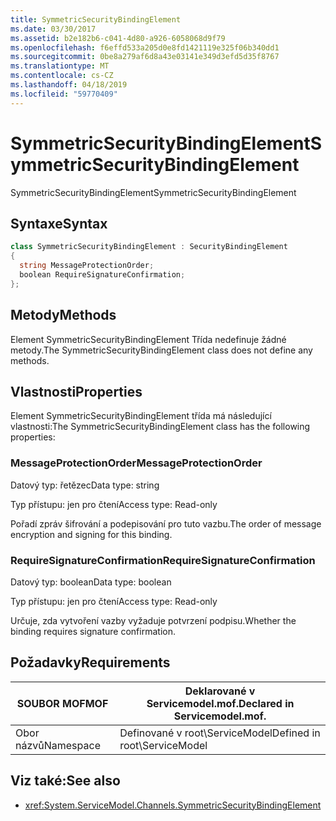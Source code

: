 ```yaml
---
title: SymmetricSecurityBindingElement
ms.date: 03/30/2017
ms.assetid: b2e182b6-c041-4d80-a926-6058068d9f79
ms.openlocfilehash: f6effd533a205d0e8fd1421119e325f06b340dd1
ms.sourcegitcommit: 0be8a279af6d8a43e03141e349d3efd5d35f8767
ms.translationtype: MT
ms.contentlocale: cs-CZ
ms.lasthandoff: 04/18/2019
ms.locfileid: "59770409"
---
```

# <a name="symmetricsecuritybindingelement"></a><span data-ttu-id="c7a85-102">SymmetricSecurityBindingElement</span><span class="sxs-lookup"><span data-stu-id="c7a85-102">SymmetricSecurityBindingElement</span></span>
<span data-ttu-id="c7a85-103">SymmetricSecurityBindingElement</span><span class="sxs-lookup"><span data-stu-id="c7a85-103">SymmetricSecurityBindingElement</span></span>  
  
## <a name="syntax"></a><span data-ttu-id="c7a85-104">Syntaxe</span><span class="sxs-lookup"><span data-stu-id="c7a85-104">Syntax</span></span>  
  
```csharp
class SymmetricSecurityBindingElement : SecurityBindingElement  
{  
  string MessageProtectionOrder;  
  boolean RequireSignatureConfirmation;  
};  
```  
  
## <a name="methods"></a><span data-ttu-id="c7a85-105">Metody</span><span class="sxs-lookup"><span data-stu-id="c7a85-105">Methods</span></span>  
 <span data-ttu-id="c7a85-106">Element SymmetricSecurityBindingElement Třída nedefinuje žádné metody.</span><span class="sxs-lookup"><span data-stu-id="c7a85-106">The SymmetricSecurityBindingElement class does not define any methods.</span></span>  
  
## <a name="properties"></a><span data-ttu-id="c7a85-107">Vlastnosti</span><span class="sxs-lookup"><span data-stu-id="c7a85-107">Properties</span></span>  
 <span data-ttu-id="c7a85-108">Element SymmetricSecurityBindingElement třída má následující vlastnosti:</span><span class="sxs-lookup"><span data-stu-id="c7a85-108">The SymmetricSecurityBindingElement class has the following properties:</span></span>  
  
### <a name="messageprotectionorder"></a><span data-ttu-id="c7a85-109">MessageProtectionOrder</span><span class="sxs-lookup"><span data-stu-id="c7a85-109">MessageProtectionOrder</span></span>  
 <span data-ttu-id="c7a85-110">Datový typ: řetězec</span><span class="sxs-lookup"><span data-stu-id="c7a85-110">Data type: string</span></span>  
  
 <span data-ttu-id="c7a85-111">Typ přístupu: jen pro čtení</span><span class="sxs-lookup"><span data-stu-id="c7a85-111">Access type: Read-only</span></span>  
  
 <span data-ttu-id="c7a85-112">Pořadí zpráv šifrování a podepisování pro tuto vazbu.</span><span class="sxs-lookup"><span data-stu-id="c7a85-112">The order of message encryption and signing for this binding.</span></span>  
  
### <a name="requiresignatureconfirmation"></a><span data-ttu-id="c7a85-113">RequireSignatureConfirmation</span><span class="sxs-lookup"><span data-stu-id="c7a85-113">RequireSignatureConfirmation</span></span>  
 <span data-ttu-id="c7a85-114">Datový typ: boolean</span><span class="sxs-lookup"><span data-stu-id="c7a85-114">Data type: boolean</span></span>  
  
 <span data-ttu-id="c7a85-115">Typ přístupu: jen pro čtení</span><span class="sxs-lookup"><span data-stu-id="c7a85-115">Access type: Read-only</span></span>  
  
 <span data-ttu-id="c7a85-116">Určuje, zda vytvoření vazby vyžaduje potvrzení podpisu.</span><span class="sxs-lookup"><span data-stu-id="c7a85-116">Whether the binding requires signature confirmation.</span></span>  
  
## <a name="requirements"></a><span data-ttu-id="c7a85-117">Požadavky</span><span class="sxs-lookup"><span data-stu-id="c7a85-117">Requirements</span></span>  
  
|<span data-ttu-id="c7a85-118">SOUBOR MOF</span><span class="sxs-lookup"><span data-stu-id="c7a85-118">MOF</span></span>|<span data-ttu-id="c7a85-119">Deklarované v Servicemodel.mof.</span><span class="sxs-lookup"><span data-stu-id="c7a85-119">Declared in Servicemodel.mof.</span></span>|  
|---------|-----------------------------------|  
|<span data-ttu-id="c7a85-120">Obor názvů</span><span class="sxs-lookup"><span data-stu-id="c7a85-120">Namespace</span></span>|<span data-ttu-id="c7a85-121">Definované v root\ServiceModel</span><span class="sxs-lookup"><span data-stu-id="c7a85-121">Defined in root\ServiceModel</span></span>|  
  
## <a name="see-also"></a><span data-ttu-id="c7a85-122">Viz také:</span><span class="sxs-lookup"><span data-stu-id="c7a85-122">See also</span></span>

- <xref:System.ServiceModel.Channels.SymmetricSecurityBindingElement>
